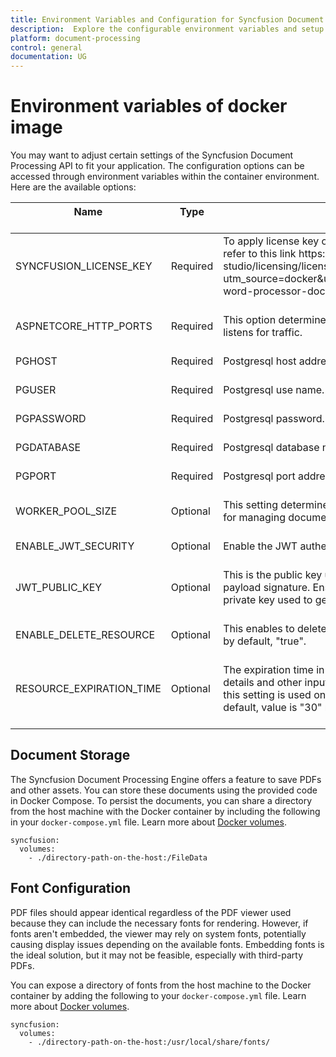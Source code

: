 ```yaml
---
title: Environment Variables and Configuration for Syncfusion Document Processing API Docker Image
description:  Explore the configurable environment variables and setup options for deploying the Syncfusion Document Processing API using Docker. Customize settings such as license key, PostgreSQL database connection, worker pool size, JWT security, resource management, document storage, and font configuration to suit your application's needs.
platform: document-processing
control: general
documentation: UG
---
```

# Environment variables of docker image

You may want to adjust certain settings of the Syncfusion Document Processing API to fit your application. The configuration options can be accessed through environment variables within the container environment. Here are the available options:

<table>
<thead>
<tr>
<th>Name<br/><br/></th>
<th>Type<br/><br/></th>
<th>Description<br/><br/></th>
</tr>
</thead>
<tbody>  
<tr>
<td>
SYNCFUSION_LICENSE_KEY<br/><br/></td><td>
Required<br/><br/></td><td>
To apply license key of the product.To generate a valid license key, refer to this link https://help.syncfusion.com/common/essential-studio/licensing/licensing-faq/where-can-i-get-a-license-key?utm_source=docker&utm_medium=listing&utm_campaign=javascript-word-processor-docker<br/><br/></td></tr>
<tr>
<tr>
<td>
ASPNETCORE_HTTP_PORTS<br/><br/></td><td>
Required<br/><br/></td><td>
This option determines the port where document processing engine listens for traffic.<br/><br/></td></tr>
<tr>
<tr>
<td>
PGHOST<br/><br/></td><td>
Required<br/><br/></td><td>
Postgresql host address.<br/><br/></td></tr>
<tr>
<tr>
<td>
PGUSER<br/><br/></td><td>
Required<br/><br/></td><td>
Postgresql use name.<br/><br/></td></tr>
<tr>
<tr>
<td>
PGPASSWORD<br/><br/></td><td>
Required<br/><br/></td><td>
Postgresql password.<br/><br/></td></tr>
<tr>
<tr>
<td>
PGDATABASE<br/><br/></td><td>
Required<br/><br/></td><td>
Postgresql database name.<br/><br/></td></tr>
<tr>
<tr>
<td>
PGPORT<br/><br/></td><td>
Required<br/><br/></td><td>
Postgresql port address.<br/><br/></td></tr>
<tr>
<tr>
<td>
WORKER_POOL_SIZE<br/><br/></td><td>
Optional<br/><br/></td><td>
This setting determines the number of concurrent processes initiated for managing document processing tasks. Default value is 3.<br/><br/></td></tr>
<tr>
<tr>
<td>
ENABLE_JWT_SECURITY<br/><br/></td><td>
Optional<br/><br/></td><td>
Enable the JWT authentication, Default value is "false".<br/><br/></td></tr>
<tr>
<tr>
<td>
JWT_PUBLIC_KEY<br/><br/></td><td>
Optional<br/><br/></td><td>
This is the public key used to verify the JSON Web Token (JWT) payload signature. Ensure that this public key corresponds to the private key used to generate JWTs in your app.<br/><br/></td></tr>
<tr>
<tr>
<td>
ENABLE_DELETE_RESOURCE<br/><br/></td><td>
Optional<br/><br/></td><td>
This enables to delete job details and both input and generated files. by default, "true".<br/><br/></td></tr>
<tr>
<tr>
<td>
RESOURCE_EXPIRATION_TIME <br/><br/></td><td>
Optional<br/><br/></td><td>
The expiration time in minutes is used to delete resources such as job details and other input and generated files after ethe expiration time, this setting is used only if  ENABLE_DELETE_RESOURCE enabled. by default, value is "30" minutes.<br/><br/></td></tr>
</tbody>
</table>

## Document Storage

The Syncfusion Document Processing Engine offers a feature to save PDFs and other assets. You can store these documents using the provided code in Docker Compose. To persist the documents, you can share a directory from the host machine with the Docker container by including the following in your `docker-compose.yml` file. Learn more about [Docker volumes](https://docs.docker.com/storage/volumes/).

```
syncfusion:
  volumes:
    - ./directory-path-on-the-host:/FileData
```

## Font Configuration

PDF files should appear identical regardless of the PDF viewer used because they can include the necessary fonts for rendering. However, if fonts aren't embedded, the viewer may rely on system fonts, potentially causing display issues depending on the available fonts. Embedding fonts is the ideal solution, but it may not be feasible, especially with third-party PDFs.

You can expose a directory of fonts from the host machine to the Docker container by adding the following to your `docker-compose.yml` file. Learn more about [Docker volumes](https://docs.docker.com/storage/volumes/).

```
syncfusion:
  volumes:
    - ./directory-path-on-the-host:/usr/local/share/fonts/
```
